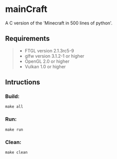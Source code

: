 # mainCraft
A C version of the 'Minecraft in 500 lines of python'.

## Requirements 

> * FTGL version 2.1.3rc5-9
> * glfw version 3.1.2-1 or higher
> * OpenGL 2.0 or higher
> * Vulkan 1.0 or higher

## Intructions

### Build:
~~~~
make all
~~~~

### Run:
~~~~
make run
~~~~

### Clean:
~~~~
make clean
~~~~
